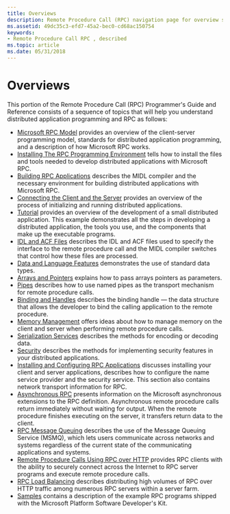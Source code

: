 ```yaml
---
title: Overviews
description: Remote Procedure Call (RPC) navigation page for overview sections.
ms.assetid: 49dc35c3-efd7-45a2-bec0-cd68ac150754
keywords:
- Remote Procedure Call RPC , described
ms.topic: article
ms.date: 05/31/2018
---
```


# Overviews

This portion of the Remote Procedure Call (RPC) Programmer's Guide and Reference consists of a sequence of topics that will help you understand distributed application programming and RPC as follows:

-   [Microsoft RPC Model](microsoft-rpc-model.md) provides an overview of the client-server programming model, standards for distributed application programming, and a description of how Microsoft RPC works.
-   [Installing The RPC Programming Environment](installing-the-rpc-programming-environment.md) tells how to install the files and tools needed to develop distributed applications with Microsoft RPC.
-   [Building RPC Applications](building-rpc-applications.md) describes the MIDL compiler and the necessary environment for building distributed applications with Microsoft RPC.
-   [Connecting the Client and the Server](connecting-the-client-and-the-server.md) provides an overview of the process of initializing and running distributed applications.
-   [Tutorial](tutorial.md) provides an overview of the development of a small distributed application. This example demonstrates all the steps in developing a distributed application, the tools you use, and the components that make up the executable programs.
-   [IDL and ACF Files](the-idl-and-acf-files.md) describes the IDL and ACF files used to specify the interface to the remote procedure call and the MIDL compiler switches that control how these files are processed.
-   [Data and Language Features](data-and-language-features.md) demonstrates the use of standard data types.
-   [Arrays and Pointers](arrays-and-pointers.md) explains how to pass arrays pointers as parameters.
-   [Pipes](pipes.md) describes how to use named pipes as the transport mechanism for remote procedure calls.
-   [Binding and Handles](binding-and-handles.md) describes the binding handle — the data structure that allows the developer to bind the calling application to the remote procedure.
-   [Memory Management](memory-management.md) offers ideas about how to manage memory on the client and server when performing remote procedure calls.
-   [Serialization Services](serialization-services.md) describes the methods for encoding or decoding data.
-   [Security](security.md) describes the methods for implementing security features in your distributed applications.
-   [Installing and Configuring RPC Applications](installing-and-configuring-rpc-applications.md) discusses installing your client and server applications, describes how to configure the name service provider and the security service. This section also contains network transport information for RPC.
-   [Asynchronous RPC](asynchronous-rpc.md) presents information on the Microsoft asynchronous extensions to the RPC definition. Asynchronous remote procedure calls return immediately without waiting for output. When the remote procedure finishes executing on the server, it transfers return data to the client.
-   [RPC Message Queuing](rpc-message-queuing.md) describes the use of the Message Queuing Service (MSMQ), which lets users communicate across networks and systems regardless of the current state of the communicating applications and systems.
-   [Remote Procedure Calls Using RPC over HTTP](remote-procedure-calls-using-rpc-over-http.md) provides RPC clients with the ability to securely connect across the Internet to RPC server programs and execute remote procedure calls.
-   [RPC Load Balancing](rpc-load-balancing.md) describes distributing high volumes of RPC over HTTP traffic among numerous RPC servers within a server farm.
-   [Samples](examples.md) contains a description of the example RPC programs shipped with the Microsoft Platform Software Developer's Kit.

 

 




